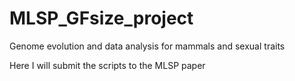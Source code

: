 # MLSP_GFsize_project
Genome evolution and data analysis for mammals and sexual traits

Here I will submit the scripts to the MLSP paper

